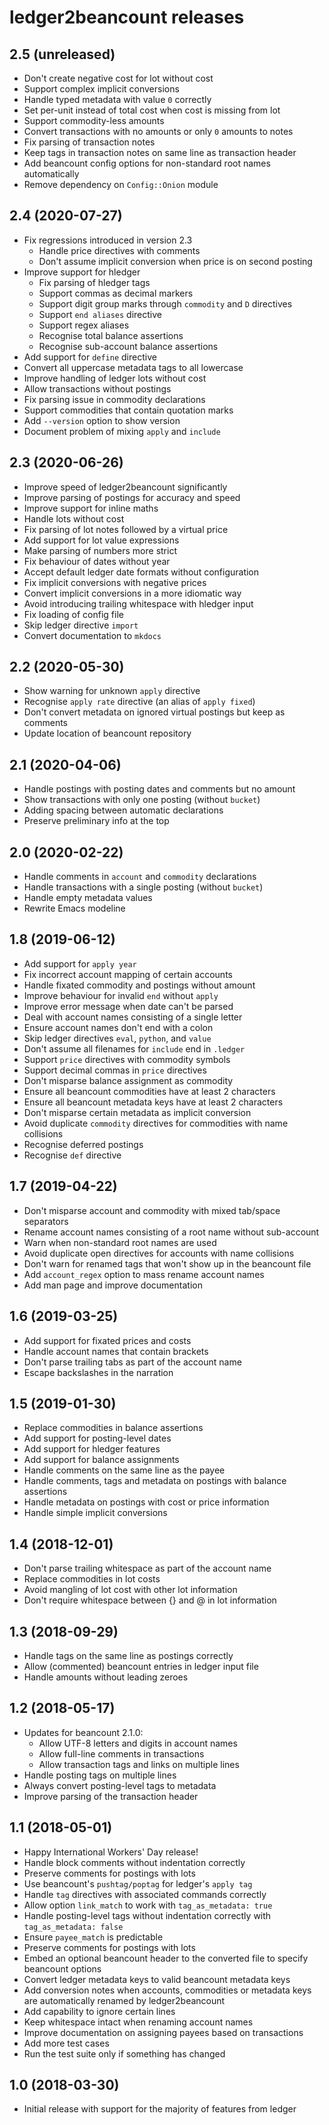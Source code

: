 # ledger2beancount releases

## 2.5 (unreleased)

* Don't create negative cost for lot without cost
* Support complex implicit conversions
* Handle typed metadata with value `0` correctly
* Set per-unit instead of total cost when cost is missing from lot
* Support commodity-less amounts
* Convert transactions with no amounts or only `0` amounts to notes
* Fix parsing of transaction notes
* Keep tags in transaction notes on same line as transaction header
* Add beancount config options for non-standard root names automatically
* Remove dependency on `Config::Onion` module

## 2.4 (2020-07-27)

* Fix regressions introduced in version 2.3
    * Handle price directives with comments
    * Don't assume implicit conversion when price is on second posting
* Improve support for hledger
    * Fix parsing of hledger tags
    * Support commas as decimal markers
    * Support digit group marks through `commodity` and `D` directives
    * Support `end aliases` directive
    * Support regex aliases
    * Recognise total balance assertions
    * Recognise sub-account balance assertions
* Add support for `define` directive
* Convert all uppercase metadata tags to all lowercase
* Improve handling of ledger lots without cost
* Allow transactions without postings
* Fix parsing issue in commodity declarations
* Support commodities that contain quotation marks
* Add `--version` option to show version
* Document problem of mixing `apply` and `include`

## 2.3 (2020-06-26)

* Improve speed of ledger2beancount significantly
* Improve parsing of postings for accuracy and speed
* Improve support for inline maths
* Handle lots without cost
* Fix parsing of lot notes followed by a virtual price
* Add support for lot value expressions
* Make parsing of numbers more strict
* Fix behaviour of dates without year
* Accept default ledger date formats without configuration
* Fix implicit conversions with negative prices
* Convert implicit conversions in a more idiomatic way
* Avoid introducing trailing whitespace with hledger input
* Fix loading of config file
* Skip ledger directive `import`
* Convert documentation to `mkdocs`

## 2.2 (2020-05-30)

* Show warning for unknown `apply` directive
* Recognise `apply rate` directive (an alias of `apply fixed`)
* Don't convert metadata on ignored virtual postings but keep as comments
* Update location of beancount repository

## 2.1 (2020-04-06)

* Handle postings with posting dates and comments but no amount
* Show transactions with only one posting (without `bucket`)
* Adding spacing between automatic declarations
* Preserve preliminary info at the top

## 2.0 (2020-02-22)

* Handle comments in `account` and `commodity` declarations
* Handle transactions with a single posting (without `bucket`)
* Handle empty metadata values
* Rewrite Emacs modeline

## 1.8 (2019-06-12)

* Add support for `apply year`
* Fix incorrect account mapping of certain accounts
* Handle fixated commodity and postings without amount
* Improve behaviour for invalid `end` without `apply`
* Improve error message when date can't be parsed
* Deal with account names consisting of a single letter
* Ensure account names don't end with a colon
* Skip ledger directives `eval`, `python`, and `value`
* Don't assume all filenames for `include` end in `.ledger`
* Support `price` directives with commodity symbols
* Support decimal commas in `price` directives
* Don't misparse balance assignment as commodity
* Ensure all beancount commodities have at least 2 characters
* Ensure all beancount metadata keys have at least 2 characters
* Don't misparse certain metadata as implicit conversion
* Avoid duplicate `commodity` directives for commodities with name collisions
* Recognise deferred postings
* Recognise `def` directive

## 1.7 (2019-04-22)

* Don't misparse account and commodity with mixed tab/space separators
* Rename account names consisting of a root name without sub-account
* Warn when non-standard root names are used
* Avoid duplicate open directives for accounts with name collisions
* Don't warn for renamed tags that won't show up in the beancount file
* Add `account_regex` option to mass rename account names
* Add man page and improve documentation

## 1.6 (2019-03-25)

* Add support for fixated prices and costs
* Handle account names that contain brackets
* Don't parse trailing tabs as part of the account name
* Escape backslashes in the narration

## 1.5 (2019-01-30)

* Replace commodities in balance assertions
* Add support for posting-level dates
* Add support for hledger features
* Add support for balance assignments
* Handle comments on the same line as the payee
* Handle comments, tags and metadata on postings with balance assertions
* Handle metadata on postings with cost or price information
* Handle simple implicit conversions

## 1.4 (2018-12-01)

* Don't parse trailing whitespace as part of the account name
* Replace commodities in lot costs
* Avoid mangling of lot cost with other lot information
* Don't require whitespace between {} and @ in lot information

## 1.3 (2018-09-29)

* Handle tags on the same line as postings correctly
* Allow (commented) beancount entries in ledger input file
* Handle amounts without leading zeroes

## 1.2 (2018-05-17)

* Updates for beancount 2.1.0:
    * Allow UTF-8 letters and digits in account names
    * Allow full-line comments in transactions
    * Allow transaction tags and links on multiple lines
* Handle posting tags on multiple lines
* Always convert posting-level tags to metadata
* Improve parsing of the transaction header

## 1.1 (2018-05-01)

* Happy International Workers' Day release!
* Handle block comments without indentation correctly
* Preserve comments for postings with lots
* Use beancount's `pushtag/poptag` for ledger's `apply tag`
* Handle `tag` directives with associated commands correctly
* Allow option `link_match` to work with `tag_as_metadata: true`
* Handle posting-level tags without indentation correctly with
  `tag_as_metadata: false`
* Ensure `payee_match` is predictable
* Preserve comments for postings with lots
* Embed an optional beancount header to the converted file to
  specify beancount options
* Convert ledger metadata keys to valid beancount metadata keys
* Add conversion notes when accounts, commodities or metadata
  keys are automatically renamed by ledger2beancount
* Add capability to ignore certain lines
* Keep whitespace intact when renaming account names
* Improve documentation on assigning payees based on transactions
* Add more test cases
* Run the test suite only if something has changed

## 1.0 (2018-03-30)

* Initial release with support for the majority of features from ledger

